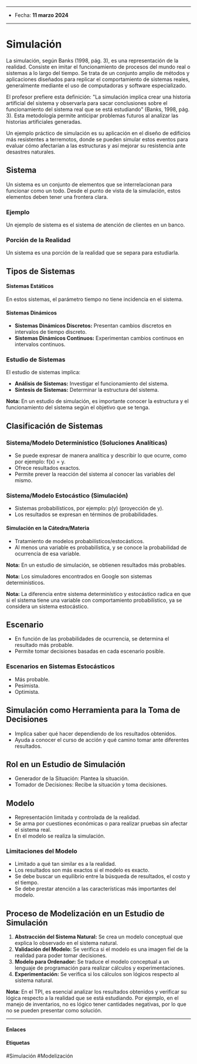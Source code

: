 
---

- Fecha: **11 marzo 2024**

---
# Simulación

La simulación, según Banks (1998, pág. 3), es una representación de la realidad. Consiste en imitar el funcionamiento de procesos del mundo real o sistemas a lo largo del tiempo. Se trata de un conjunto amplio de métodos y aplicaciones diseñados para replicar el comportamiento de sistemas reales, generalmente mediante el uso de computadoras y software especializado.

El profesor prefiere esta definición: "La simulación implica crear una historia artificial del sistema y observarla para sacar conclusiones sobre el funcionamiento del sistema real que se está estudiando" (Banks, 1998, pág. 3). Esta metodología permite anticipar problemas futuros al analizar las historias artificiales generadas.

Un ejemplo práctico de simulación es su aplicación en el diseño de edificios más resistentes a terremotos, donde se pueden simular estos eventos para evaluar cómo afectarían a las estructuras y así mejorar su resistencia ante desastres naturales.

## Sistema

Un sistema es un conjunto de elementos que se interrelacionan para funcionar como un todo. Desde el punto de vista de la simulación, estos elementos deben tener una frontera clara.

### Ejemplo
Un ejemplo de sistema es el sistema de atención de clientes en un banco.

### Porción de la Realidad
Un sistema es una porción de la realidad que se separa para estudiarla.

## Tipos de Sistemas

#### Sistemas Estáticos
En estos sistemas, el parámetro tiempo no tiene incidencia en el sistema.

#### Sistemas Dinámicos
- **Sistemas Dinámicos Discretos:** Presentan cambios discretos en intervalos de tiempo discreto.
- **Sistemas Dinámicos Continuos:** Experimentan cambios continuos en intervalos continuos.

### Estudio de Sistemas
El estudio de sistemas implica:

- **Análisis de Sistemas:** Investigar el funcionamiento del sistema.
- **Síntesis de Sistemas:** Determinar la estructura del sistema.

**Nota:** En un estudio de simulación, es importante conocer la estructura y el funcionamiento del sistema según el objetivo que se tenga.

## Clasificación de Sistemas

### Sistema/Modelo Determinístico (Soluciones Analíticas)
- Se puede expresar de manera analítica y describir lo que ocurre, como por ejemplo: f(x) = y.
- Ofrece resultados exactos.
- Permite prever la reacción del sistema al conocer las variables del mismo.

### Sistema/Modelo Estocástico (Simulación)
- Sistemas probabilísticos, por ejemplo: p(y) (proyección de y).
- Los resultados se expresan en términos de probabilidades.

#### Simulación en la Cátedra/Materia
- Tratamiento de modelos probabilísticos/estocásticos.
- Al menos una variable es probabilística, y se conoce la probabilidad de ocurrencia de esa variable.

**Nota:** En un estudio de simulación, se obtienen resultados más probables.

**Nota:** Los simuladores encontrados en Google son sistemas determinísticos.

**Nota:** La diferencia entre sistema determinístico y estocástico radica en que si el sistema tiene una variable con comportamiento probabilístico, ya se considera un sistema estocástico.

## Escenario
- En función de las probabilidades de ocurrencia, se determina el resultado más probable.
- Permite tomar decisiones basadas en cada escenario posible.

### Escenarios en Sistemas Estocásticos
- Más probable.
- Pesimista.
- Optimista.

## Simulación como Herramienta para la Toma de Decisiones
- Implica saber qué hacer dependiendo de los resultados obtenidos.
- Ayuda a conocer el curso de acción y qué camino tomar ante diferentes resultados.

## Rol en un Estudio de Simulación
- Generador de la Situación: Plantea la situación.
- Tomador de Decisiones: Recibe la situación y toma decisiones.

## Modelo
- Representación limitada y controlada de la realidad.
- Se arma por cuestiones económicas o para realizar pruebas sin afectar el sistema real.
- En el modelo se realiza la simulación.

### Limitaciones del Modelo
- Limitado a qué tan similar es a la realidad.
- Los resultados son más exactos si el modelo es exacto.
- Se debe buscar un equilibrio entre la búsqueda de resultados, el costo y el tiempo.
- Se debe prestar atención a las características más importantes del modelo.

## Proceso de Modelización en un Estudio de Simulación
1. **Abstracción del Sistema Natural:** Se crea un modelo conceptual que explica lo observado en el sistema natural.
2. **Validación del Modelo:** Se verifica si el modelo es una imagen fiel de la realidad para poder tomar decisiones.
3. **Modelo para Ordenador:** Se traduce el modelo conceptual a un lenguaje de programación para realizar cálculos y experimentaciones.
4. **Experimentación:** Se verifica si los cálculos son lógicos respecto al sistema natural.

**Nota:** En el TPI, es esencial analizar los resultados obtenidos y verificar su lógica respecto a la realidad que se está estudiando. Por ejemplo, en el manejo de inventarios, no es lógico tener cantidades negativas, por lo que no se pueden presentar como solución.


---
#### Enlaces

<!--
- Continua -> [[2-Introducción a la Simulación - Elementos Aplicaciones y Consideraciones]]
-->
#### Etiquetas
#Simulación #Modelización  